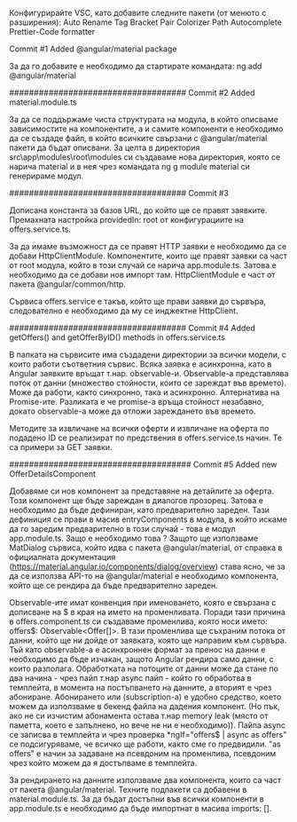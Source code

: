Конфигурирайте VSC, като добавите следните пакети (от менюто с разширения):
Auto Rename Tag
Bracket Pair Colorizer
Path Autocomplete
Prettier-Code formatter

Commit #1
Added @angular/material package

За да го добавите е необходимо да стартирате командата:
ng add @angular/material

####################################
Commit #2
Added material.module.ts

За да се поддържаме чиста структурата на модула, в който описваме зависимостите на компонентите, а и самите
компоненти е необходимо да се създаде файл, в който всичките свързани с @angular/material пакети да бъдат описвани. За целта в директория src\app\modules\root\modules си създаваме нова директория, която се нарича material и в нея чрез командата ng g module material си генерираме модул.

####################################
Commit #3

Дописана константа за базов URL, до който ще се правят заявките. Премахната настройка providedIn: root от конфигурациите на offers.service.ts.

За да имаме възможност да се правят HTTP заявки е необходимо да се добави HttpClientModule. Компонентите, които ще правят заявки са част от root модула, който в този случай се нарича app.module.ts. Затова е необходимо да се добави нов импорт там. HttpClientModule е част от пакета @angular/common/http. 

Сървиса offers.service е такъв, който ще прави заявки до сървъра, следователно е необходимо да му се инджектне HttpClient. 

####################################
Commit #4
Added getOffers() and getOfferByID() methods in offers.service.ts

В папката на сървисите има създадени директории за всички модели, с които работи съответния сървис. Всяка заявка е асинхронна, като в Angular заявките връщат т.нар. observable-и. Observable-a представлява поток от данни (множество стойности, които се зареждат във времето). Може да работи, както синхронно, така и асинхронно. Алтернатива на Promise-ите. Разликата е че promise-a връща стойност незабавно, докато observable-a може да отложи зареждането във времето. 

Методите за извличане на всички оферти и извличане на оферта по подадено ID се реализират по предствения в offers.service.ts начин. Те са примери за GET заявки. 

#####################################
Commit #5
Added new OfferDetailsComponent

Добавяме си нов компонент за представяне на детайлите за оферта. Този компонент ще бъде зареждан в диалогов прозорец. Затова е необходимо да бъде дефиниран, като предварително зареден. Тази дефиниция се прави в масив entryComponents в модула, в който искаме да го заредим предварително в този случай - това е модул app.module.ts. Защо е необходимо това ? Защото ще използваме MatDialog сървиса, който идва с пакета @angular/material, от справка в официалната документация (https://material.angular.io/components/dialog/overview) става ясно, че за да се използва API-то на @angular/material е необходимо компонента, който ще се рендира да бъде предварително зареден. 

Observable-ите имат конвенция при именоването, която е свързана с дописване на $ в края на името на променливата. Поради тази причина в offers.component.ts си създаваме променлива, която носи името: 
offers$: Observable<Offer[]>. В тази променлива ще съхраним потока от данни, който ще ни дойде от заявката, която ще направим към сървъра. Тъй като observable-a е асинхроннен формат за пренос на данни е необходимо да бъде изчакан, защото Angular рендира само данни, с които разполага. Обработката на потоците от данни може да стане по два начина - чрез пайп т.нар async пайп - който го обработва в темплейта, в момента на постъпването на данните, а вторият е чрез абониране. Абонирането или (subscription-a) е удобно средство, което можем да използваме в бекенд файла на дадения компонент. (Но пък, ако не си изчистим абонамента остава т.нар memory leak (място от паметта, което е запълнено, но вече не ни е необходимо)).  Пайпа async се записва в темплейта и чрез проверка  *ngIf="offers$ | async as offers" се подсигуряваме, че всичко ще работи, както сме го предвидили. "as offers" е начин за задаване на псевдоним на променлива, псевдоним чрез който можем да я достъпваме в темплейта. 

За рендирането на данните използваме два компонента, които са част от пакета @angular/material. Техните подпакети са добавени в material.module.ts. За да бъдат достъпни във всички компоненти в app.module.ts е необходимо да бъде импортнат в масива imports: []. 
